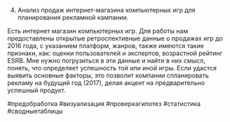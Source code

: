4. Анализ продаж интернет-магазина компьютерных игр для планирования рекламной кампании.

Есть интернет магазин компьютерных игр. Для работы нам предоставлены открытые ретроспективные данные о продажах игр до 2016 года, с указанием платформ, жанров, также имеются такие признаки, как: оценки пользователей и экспертов, возрастной рейтинг ESRB. Мне нужно погрузиться в эти данные и найти в них смысл, понять, что определяет успешность той или иной игры. Если удастся выявить основные факторы, это позволит компании спланировать рекламу на будущий год (2017), делая акцент на предварительно успешный продукт.

#предобработка #визуализация #проверкагипотез #статистика #сводныетаблицы 
